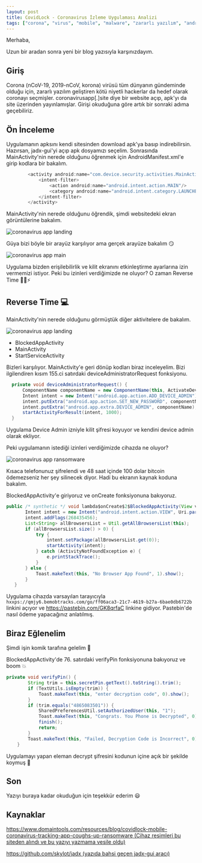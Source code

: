 ```yaml
---
layout: post
title: CovidLock - Coronavirus İzleme Uygulaması Analizi
tags: ["corona", "virus", "mobile", "malware", "zararlı yazılım", "android", "uygulama", "covidlock"]
---
```


Merhaba,

Uzun bir aradan sonra yeni bir blog yazısıyla karşınızdayım.

## Giriş

Corona (nCoV-19, 2019-nCoV, korona) virüsü tüm dünyanın gündeminde olduğu için, zararlı yazılım geliştiren kötü niyetli hackerlar da hedef olarak coronayı seçmişler. coronavirusapp[.]site diye bir website açıp, apk'yı da site üzerinden yayınlamışlar. Girişi okuduğuna göre artık bir sonraki adıma geçebiliriz.

## Ön İnceleme

Uygulamanın apksını kendi sitesinden download apk'ya basıp indirebilirsin. Hazırsan, jadx-gui'yi açıp apk dosyamızı seçelim. Sonrasında MainActivity'nin nerede olduğunu öğrenmek için AndroidManifest.xml'e girip kodlara bir bakalım.

```java
        <activity android:name="com.device.security.activities.MainActivity" android:excludeFromRecents="true">
            <intent-filter>
                <action android:name="android.intent.action.MAIN"/>
                <category android:name="android.intent.category.LAUNCHER"/>
            </intent-filter>
        </activity>
```
MainActivity'nin nerede olduğunu öğrendik, şimdi websitedeki ekran görüntülerine bakalım.


<img src="assets/img/corona-landing.png" alt="coronavirus app landing" border="0">
&nbsp;

Güya bizi böyle bir arayüz karşılıyor ama gerçek arayüze bakalım 😏
&nbsp;

<img src="assets/img/corona-main.png" alt="coronavirus app main" border="0" copyright="DomainTools">
&nbsp;

Uygulama bizden erişilebilirlik ve kilit ekranını etkinleştirme ayarlarına izin vermemizi istiyor. Peki bu izinleri verdiğimizde ne oluyor? O zaman Reverse Time 🔧🔨⚡

## Reverse Time 💻

MainActivity'nin nerede olduğunu görmüştük diğer aktivitelere de bakalım.

<img src="assets/img/corona-activities.png" alt="coronavirus app landing" border="0">
&nbsp;

- BlockedAppActivity
- MainActivity
- StartServiceActivity

Bizleri karşılıyor. MainActivity'e geri dönüp kodları biraz inceleyelim. Bizi ilgilendiren kısım 155.ci satırdaki deviceAdministratorRequest fonksiyonu.

```java
  private void deviceAdministratorRequest() {
      ComponentName componentName = new ComponentName(this, ActivateDeviceAdminReceiver.class);
      Intent intent = new Intent("android.app.action.ADD_DEVICE_ADMIN");
      intent.putExtra("android.app.action.SET_NEW_PASSWORD", componentName);
      intent.putExtra("android.app.extra.DEVICE_ADMIN", componentName);
      startActivityForResult(intent, 1000);
  }
```

Uygulama Device Admin izniyle kilit şifresi koyuyor ve kendini device admin olarak ekliyor.

Peki uygulamanın istediği izinleri verdiğimizde cihazda ne oluyor?
&nbsp;

<img src="assets/img/corona-ransomware.png" alt="coronavirus app ransomware" border="0" copyright="DomainTools">
&nbsp;


Kısaca telefonunuz şifrelendi ve 48 saat içinde 100 dolar bitcoin ödemezseniz her şey silinecek diyor. Hadi bu ekranın kaynak koduna bakalım.

BlockedAppActivity'e giriyoruz ve onCreate fonksiyonuna bakıyoruz.

```java
public /* synthetic */ void lambda$onCreate$2$BlockedAppActivity(View view) {
       Intent intent = new Intent("android.intent.action.VIEW", Uri.parse("hxxps://qmjy6.bemobtracks.com/go/ff06aca3-21c7-4619-b27a-6bae0db6722b"));
       intent.addFlags(268435456);
       List<String> allBrowsersList = Util.getAllBrowsersList(this);
       if (allBrowsersList.size() > 0) {
           try {
               intent.setPackage(allBrowsersList.get(0));
               startActivity(intent);
           } catch (ActivityNotFoundException e) {
               e.printStackTrace();
           }
       } else {
           Toast.makeText(this, "No Browser App Found", 1).show();
       }
   }

```

Uygulama cihazda varsayılan tarayıcıyla `hxxps://qmjy6.bemobtracks.com/go/ff06aca3-21c7-4619-b27a-6bae0db6722b` linkini açıyor ve https://pastebin.com/GK8qrfaC linkine gidiyor. Pastebin'de nasıl ödeme yapacağınız anlatılmış.

## Biraz Eğlenelim

Şimdi işin komik tarafına gelelim 🙂

BlockedAppActivity'de 76. satırdaki verifyPin fonksiyonuna bakıyoruz ve boom 💥

```java
private void verifyPin() {
        String trim = this.secretPin.getText().toString().trim();
        if (TextUtils.isEmpty(trim)) {
            Toast.makeText(this, "enter decryption code", 0).show();
        }
        if (trim.equals("4865083501")) {
            SharedPreferencesUtil.setAuthorizedUser(this, "1");
            Toast.makeText(this, "Congrats. You Phone is Decrypted", 0).show();
            finish();
            return;
        }
        Toast.makeText(this, "Failed, Decryption Code is Incorrect", 0).show();
    }
```

Uygulamayı yapan eleman decrypt şifresini kodunun içine açık bir şekilde koymuş 🤣


## Son

Yazıyı buraya kadar okuduğun için teşekkür ederim 😃

## Kaynaklar


[https://www.domaintools.com/resources/blog/covidlock-mobile-coronavirus-tracking-app-coughs-up-ransomware (Cihaz resimleri bu siteden alındı ve bu yazıyı yazmama vesile oldu)](https://www.domaintools.com/resources/blog/covidlock-mobile-coronavirus-tracking-app-coughs-up-ransomware)

[https://github.com/skylot/jadx (yazıda bahsi geçen jadx-gui aracı)](https://github.com/skylot/jadx)
